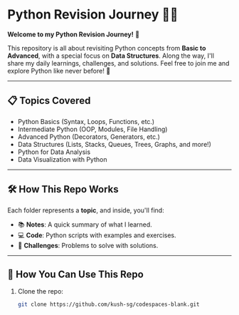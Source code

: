 # Python Revision Journey 🐍✨  
**Welcome to my Python Revision Journey!** 🚀  

This repository is all about revisiting Python concepts from **Basic to Advanced**, with a special focus on **Data Structures**. 
Along the way, I'll share my daily learnings, challenges, and solutions. Feel free to join me and explore Python like never before! 🌟  

---

## 📋 Topics Covered  
- Python Basics (Syntax, Loops, Functions, etc.)  
- Intermediate Python (OOP, Modules, File Handling)  
- Advanced Python (Decorators, Generators, etc.)  
- Data Structures (Lists, Stacks, Queues, Trees, Graphs, and more!)
- Python for Data Analysis
- Data Visualization with Python  

---

## 🛠️ How This Repo Works  
Each folder represents a **topic**, and inside, you'll find:  
- 📚 **Notes**: A quick summary of what I learned.  
- 💻 **Code**: Python scripts with examples and exercises.  
- 🧩 **Challenges**: Problems to solve with solutions.  

---

## 🤔 How You Can Use This Repo  
1. Clone the repo:  
   ```bash
   git clone https://github.com/kush-sg/codespaces-blank.git
